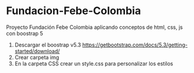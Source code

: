 # Fundacion-Febe-Colombia
Proyecto Fundación Febe Colombia aplicando conceptos de html, css, js con boostrap 5 
1. Descargar el boostrap v5.3 https://getbootstrap.com/docs/5.3/getting-started/download/
2. Crear carpeta img
3. En la carpeta CSS crear un style.css para personalizar los estilos
   
